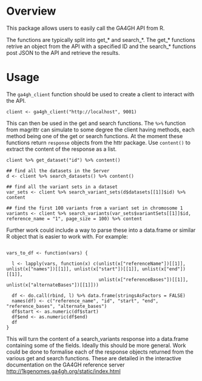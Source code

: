 # Overview
This package allows users to easily call the GA4GH API from R.

The functions are typically split into get_\* and search_\*. The get_\* functions retrive an
object from the API with a specified ID and the search_* functions post JSON to the API and
retrieve the results.

# Usage
The `ga4gh_client` function should be used to create a client to interact with the API.

```{r}
client <- ga4gh_client("http://localhost", 9001)
```

This can then be used in the get and search functions. The `%>%` function from magrittr
can simulate to some degree the client having methods, each method being one of the get
or search functions.
At the moment these functions return `response` objects from the httr package. Use `content()`
to extract the content of the response as a list.

```{r}
client %>% get_dataset("id") %>% content()

## find all the datasets in the Server
d <- client %>% search_datasets() %>% content()

## find all the variant sets in a dataset
var_sets <- client %>% search_variant_sets(d$datasets[[1]]$id) %>% content

## find the first 100 variants from a variant set in chromosome 1
variants <- client %>% search_variants(var_sets$variantSets[[1]]$id, reference_name = "1", page_size = 100) %>% content
```

Further work could include a way to parse these into a data.frame or similar R object that is easier to work with.
For example:

```{r}

vars_to_df <- function(vars) {
  
  l <- lapply(vars, function(x) c(unlist(x["referenceName"])[[1]], unlist(x["names"])[[1]], unlist(x["start"])[[1]], unlist(x["end"])[[1]],
                                  unlist(x["referenceBases"])[[1]], unlist(x["alternateBases"])[[1]]))
  
  df <- do.call(rbind, l) %>% data.frame(stringsAsFactors = FALSE)
  names(df) <- c("reference_name", "id", "start", "end", "reference_bases", "alternate_bases")
  df$start <- as.numeric(df$start)
  df$end <- as.numeric(df$end)
  df
}

```

This will turn the content of a search_variants response into a data.frame containing some of the fields.
Ideally this should be more general. Work could be done to formalise each of the response objects returned from the various get and search functions.
These are detailed in the interactive documentation on the GA4GH reference server http://1kgenomes.ga4gh.org/static/index.html


